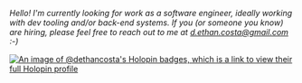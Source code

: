 *Hello! I'm currently looking for work as a software engineer, ideally working with dev tooling and/or back-end systems. If you (or someone you know) are hiring, please feel free to reach out to me at d.ethan.costa@gmail.com :-)*

[![An image of @dethancosta's Holopin badges, which is a link to view their full Holopin profile](https://holopin.me/dethancosta)](https://holopin.io/@dethancosta)
